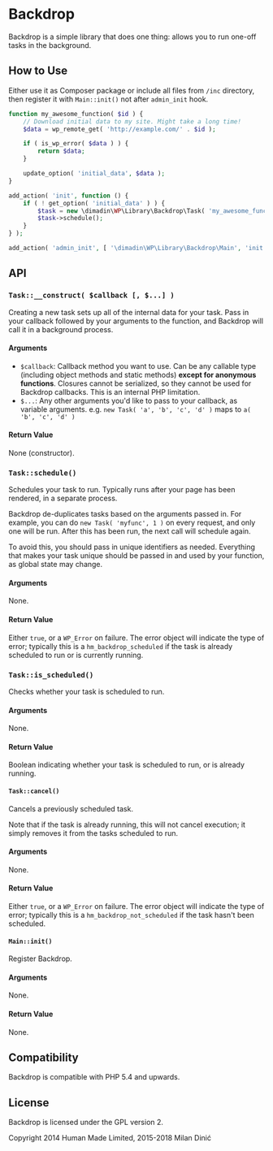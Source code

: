 # Backdrop
Backdrop is a simple library that does one thing: allows you to run one-off
tasks in the background.

## How to Use
Either use it as Composer package or include all files from `/inc` directory,
then register it with `Main::init()` not after `admin_init` hook.

```php
function my_awesome_function( $id ) {
	// Download initial data to my site. Might take a long time!
	$data = wp_remote_get( 'http://example.com/' . $id );

	if ( is_wp_error( $data ) ) {
		return $data;
	}

	update_option( 'initial_data', $data );
}

add_action( 'init', function () {
	if ( ! get_option( 'initial_data' ) ) {
		$task = new \dimadin\WP\Library\Backdrop\Task( 'my_awesome_function', get_current_user_id() );
		$task->schedule();
	}
} );

add_action( 'admin_init', [ '\dimadin\WP\Library\Backdrop\Main', 'init' ] );
```

## API
### `Task::__construct( $callback [, $...] )`
Creating a new task sets up all of the internal data for your task. Pass in your
callback followed by your arguments to the function, and Backdrop will call it
in a background process.

#### Arguments
* `$callback`: Callback method you want to use. Can be any callable type
  (including object methods and static methods) **except for anonymous
  functions**. Closures cannot be serialized, so they cannot be used for
  Backdrop callbacks. This is an internal PHP limitation.
* `$...`: Any other arguments you'd like to pass to your callback, as variable
  arguments. e.g. `new Task( 'a', 'b', 'c', 'd' )` maps to `a( 'b', 'c', 'd' )`

#### Return Value
None (constructor).

### `Task::schedule()`
Schedules your task to run. Typically runs after your page has been rendered, in
a separate process.

Backdrop de-duplicates tasks based on the arguments passed in. For example, you
can do `new Task( 'myfunc', 1 )` on every request, and only one will be run.
After this has been run, the next call will schedule again.

To avoid this, you should pass in unique identifiers as needed. Everything that
makes your task unique should be passed in and used by your function, as global
state may change.

#### Arguments
None.

#### Return Value
Either `true`, or a `WP_Error` on failure. The error object will indicate the
type of error; typically this is a `hm_backdrop_scheduled` if the task is
already scheduled to run or is currently running.

### `Task::is_scheduled()`
Checks whether your task is scheduled to run.

#### Arguments
None.

#### Return Value
Boolean indicating whether your task is scheduled to run, or is already running.

#### `Task::cancel()`
Cancels a previously scheduled task.

Note that if the task is already running, this will not cancel execution; it
simply removes it from the tasks scheduled to run.

#### Arguments
None.

#### Return Value
Either `true`, or a `WP_Error` on failure. The error object will indicate the
type of error; typically this is a `hm_backdrop_not_scheduled` if the task
hasn't been scheduled.

#### `Main::init()`
Register Backdrop.

#### Arguments
None.

#### Return Value
None.

## Compatibility
Backdrop is compatible with PHP 5.4 and upwards.

## License
Backdrop is licensed under the GPL version 2.

Copyright 2014 Human Made Limited, 2015-2018 Milan Dinić
